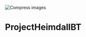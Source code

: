![Compress images](https://github.com/ValhallaTech/ProjectHeimdallBT/workflows/Compress%20images/badge.svg?branch=main&event=workflow_dispatch)

# ProjectHeimdallBT
 
